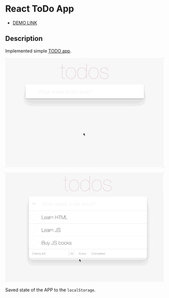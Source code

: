 # React ToDo App
- [DEMO LINK](https://Inna-Golovina.github.io/react_todo_app/)

## Description
Implemented simple [TODO app](http://todomvc.com/examples/vanillajs/).

![todoapp](./description/todoapp.gif)

![todoedit](./description/edittodo.gif)

Saved state of the APP to the `localStorage`.

